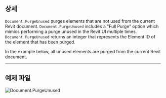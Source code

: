 ## 상세
`Document.PurgeUnused` purges elements that are not used from the current Revit document. `Document.PurgeUnused` includes a "Full Purge" option which mimics performing a purge unused in the Revit UI multiple times. `Document.PurgeUnused` returns an integer that represents the Element ID of the element that has been purged.

In the example below, all unused elements are purged from the current Revit document.
___
## 예제 파일

![Document.PurgeUnused](./Revit.Application.Document.PurgeUnused_img.jpg)
